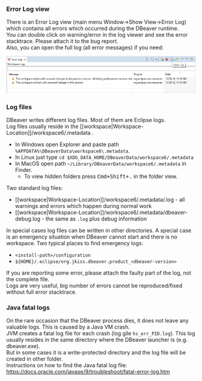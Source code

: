 ### Error Log view

There is an Error Log view (main menu Window->Show View->Error Log) which contains all errors which occurred during the DBeaver runtime.  
You can double click on warning/error in the log viewer and see the error stacktrace. Please attach it to the bug report.  
Also, you can open the full log (all error messages) if you need:  

![](images/error-log-export.png)

### Log files

DBeaver writes different log files. Most of them are Eclipse logs.  
Log files usually reside in the [[workspace|Workspace-Location]]/workspace6/.metadata .  

- In Windows open Explorer and paste path `%APPDATA%\DBeaverData\workspace6\.metadata`.  
- In Linux just type `cd $XDG_DATA_HOME/DBeaverData/workspace6/.metadata`
- In MacOS open path `~/Library/DBeaverData/workspace6/.metadata` in Finder.
  - To view hidden folders press <kbd>Cmd+Shift+.</kbd> in the folder view.

Two standard log files:
- [[workspace|Workspace-Location]]/workspace6/.metadata/.log - all warnings and errors which happen during normal work
- [[workspace|Workspace-Location]]/workspace6/.metadata/dbeaver-debug.log - the same as `.log` plus debug information

In special cases log files can be written in other directories. A special case is an emergency situation when DBeaver cannot start and there is no workspace.
Two typical places to find emergency logs:

- `<install-path>/configuration`
- `${HOME}/.eclipse/org.jkiss.dbeaver.product_<dbeaver-version>`

If you are reporting some error, please attach the faulty part of the log, not the complete file.  
Logs are very useful, big number of errors cannot be reproduced/fixed without full error stacktrace.

### Java fatal logs

On the rare occasion that the DBeaver process dies, it does not leave any valuable logs. This is caused by a Java VM crash.  
JVM creates a fatal log file for each crash (log gile `hs_err_PID.log`). This log usually resides in the same directory where the DBeaver launcher is (e.g. dbeaver.exe).  
But in some cases it is a write-protected directory and the log file will be created in other folder.  
Instructions on how to find the Java fatal log file: https://docs.oracle.com/javase/9/troubleshoot/fatal-error-log.htm